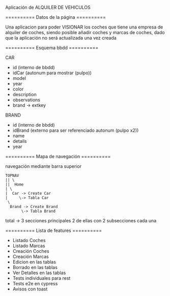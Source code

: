 Aplicación de ALQUILER DE VEHICULOS

========== Datos de la página ==========

Una aplicacion para poder VISIONAR los coches que tiene una empresa
de alquiler de coches, siendo posible añadir coches y marcas
de coches, dado que la aplicación no será actualizada una vez creada

========== Esquema bbdd ==========

CAR
- id (interno de bbdd)
- idCar (autonum para mostrar (pulpo))
- model
- year
- color
- description
- observations
- brand -> extkey

BRAND
- id (interno de bbdd)
- idBrand (externo para ser referenciado autonum (pulpo x2))
- name
- details
- year

========== Mapa de navegación ==========

navegación mediante barra superior
```
TOPNAV
|| \
||  Home
| \
|  Car -> Create Car
|     \-> Tabla Car
 \
  Brand -> Create Brand
       \-> Tabla Brand
```
total ->    3 secciones principales
            2 de ellas con 2 subsecciones cada una

========== Lista de features ==========

- Listado Coches
- Listado Marcas
- Creación Coches
- Creación Marcas
- Edicion en las tablas
- Borrado en las tablas
- Ver Detalles en las tablas
- Tests individuales para rest
- Tests e2e en cypress
- Avisos con toast 
